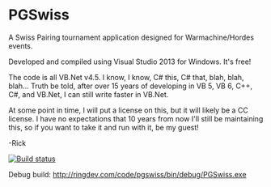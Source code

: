 PGSwiss
=======

A Swiss Pairing tournament application designed for Warmachine/Hordes events.

Developed and compiled using Visual Studio 2013 for Windows. It's free!

The code is all VB.Net v4.5. I know, I know, C# this, C# that, blah, blah, blah... 
Truth be told, after over 15 years of developing in VB 5, VB 6, C++, C#, and VB.Net, 
I can still write faster in VB.Net.

At some point in time, I will put a license on this, but it will likely be a CC license. 
I have no expectations that 10 years from now I'll still be maintaining this, so if you want to take
it and run with it, be my guest!

-Rick


[![Build status](https://ci.appveyor.com/api/projects/status/33de6m4wcoib9jfp)](https://ci.appveyor.com/project/RickWay/pgswiss)

Debug build: http://ringdev.com/code/pgswiss/bin/debug/PGSwiss.exe
